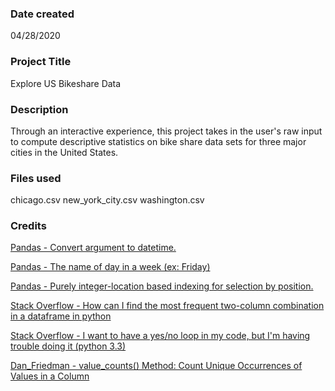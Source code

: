 ### Date created
04/28/2020

### Project Title
Explore US Bikeshare Data

### Description
Through an interactive experience, this project takes in the user's raw input to compute descriptive statistics on bike share data sets for three major cities in the United States.

### Files used
chicago.csv
new_york_city.csv
washington.csv

### Credits
[Pandas - Convert argument to datetime.](https://pandas.pydata.org/pandas-docs/stable/reference/api/pandas.to_datetime.html)

[Pandas - The name of day in a week (ex: Friday)](https://pandas.pydata.org/pandas-docs/version/0.22.0/generated/pandas.Series.dt.weekday_name.html)

[Pandas - Purely integer-location based indexing for selection by position.](https://pandas.pydata.org/pandas-docs/stable/reference/api/pandas.DataFrame.iloc.html)

[Stack Overflow - How can I find the most frequent two-column combination in a dataframe in python](https://stackoverflow.com/questions/53037698/how-can-i-find-the-most-frequent-two-column-combination-in-a-dataframe-in-python)

[Stack Overflow - I want to have a yes/no loop in my code, but I'm having trouble doing it (python 3.3)](https://stackoverflow.com/questions/22362165/i-want-to-have-a-yes-no-loop-in-my-code-but-im-having-trouble-doing-it-python)

[Dan_Friedman - value_counts() Method: Count Unique Occurrences of Values in a Column](https://dfrieds.com/data-analysis/value-counts-python-pandas.html)
